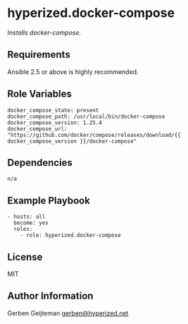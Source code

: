 hyperized.docker-compose
=========

_Installs docker-compose._

Requirements
------------

Ansible 2.5 or above is highly recommended.

Role Variables
--------------

    docker_compose_state: present
    docker_compose_path: /usr/local/bin/docker-compose
    docker_compose_version: 1.25.4
    docker_compose_url: "https://github.com/docker/compose/releases/download/{{ docker_compose_version }}/docker-compose"

Dependencies
------------

    n/a

Example Playbook
----------------

    - hosts: all
      become: yes
      roles:
        - role: hyperized.docker-compose

License
-------

MIT

Author Information
------------------

Gerben Geijteman <gerben@hyperized.net>
